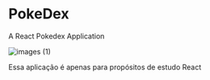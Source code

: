 # PokeDex
A React Pokedex Application

![images (1)](https://user-images.githubusercontent.com/26338224/196836139-c369db81-d895-43af-84ee-0b6df5ffe6e2.jpg)

Essa aplicação é apenas para propósitos de estudo React
